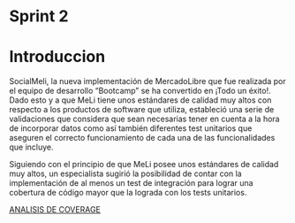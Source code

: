 # Sprint 2
# Introduccion

SocialMeli, la nueva implementación de MercadoLibre que fue realizada por el equipo de desarrollo “Bootcamp” se ha convertido en ¡Todo un éxito!. Dado esto y a que MeLi tiene unos estándares de calidad muy altos con respecto a los productos de software que utiliza, estableció una serie de validaciones que considera que sean necesarias tener en cuenta a la hora de incorporar datos como así también diferentes test unitarios que aseguren el correcto funcionamiento de cada una de las funcionalidades que incluye.

Siguiendo con el principio de que MeLi posee unos estándares de calidad muy altos, un especialista sugirió la posibilidad de contar con la implementación de al menos un test de integración para lograr una cobertura de código mayor que la lograda con los tests unitarios.

[ANALISIS DE COVERAGE](http://htmlpreview.github.io/?jacoco/index.html)

